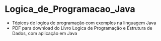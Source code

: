 # Logica_de_Programacao_Java
- Tópicos de logica de programação com exemplos na linguagem Java
- PDF para download do Livro Logica de Programação e Estrutura de Dados, com aplicação em Java
